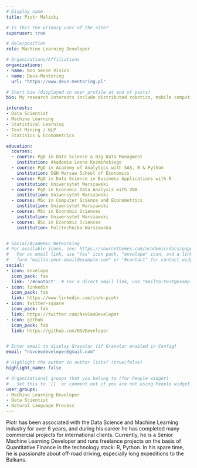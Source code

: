 ```yaml
---
# Display name
title: Piotr Malicki

# Is this the primary user of the site?
superuser: true

# Role/position
role: Machine Learning Developer

# Organizations/Affiliations
organizations:
- name: Non Sense Vision 
- name: Devs-Mentoring
  url: "https://www.devs-mentoring.pl"

# Short bio (displayed in user profile at end of posts)
bio: My research interests include distributed robotics, mobile computing and programmable matter.

interests:
- Data Scientist
- Machine Learning
- Statistical Learning
- Text Mining / NLP
- Statisics & Econometrics

education:
  courses:
  - course: PgD in Data Science & Big Data Managment 
    institution: Akademia Leona Koźmińskiego
  - course: PgD in Academy of Analytics with SAS, R & Python
    institution: SGH Warsaw School of Economics
  - course: PgD in Data Science in Business Applications with R
    institution: Uniwersytet Warszawski
  - course: PgD in Economic Data Analysis with VBA
    institution: Uniwersytet Warszawski
  - course: MSc in Computer Science and Econometrics
    institution: Uniwersytet Warszawski
  - course: MSc in Economic Sciences
    institution: Uniwersytet Warszawski
  - course: BSc in Economic Sciences
    institution: Politechnika Warszawska


# Social/Academic Networking
# For available icons, see: https://sourcethemes.com/academic/docs/page-builder/#icons
#   For an email link, use "fas" icon pack, "envelope" icon, and a link in the
#   form "mailto:your-email@example.com" or "#contact" for contact widget.
social:
- icon: envelope
  icon_pack: fas
  link: '/#contact'  # For a direct email link, use "mailto:test@example.org".
- icon: linkedin
  icon_pack: fab
  link: https://www.linkedin.com/in/m-piotr
- icon: twitter-square
  icon_pack: fab
  link: https://twitter.com/NsvCeoDeveloper
- icon: github
  icon_pack: fab
  link: https://github.com/NSVDeveloper


# Enter email to display Gravatar (if Gravatar enabled in Config)
email: "nsvceodeveloper@gmail.com"

# Highlight the author in author lists? (true/false)
highlight_name: false

# Organizational groups that you belong to (for People widget)
#   Set this to `[]` or comment out if you are not using People widget.
user_groups:
- Machine Learning Developer
- Data Scientist
- Natural Language Process
---
```


Piotr has been associated with the Data Science and Machine Learning industry for over 6 years, and during his career he has completed many commercial projects for international clients. Currently, he is a Senior Machine Learning Developer and runs freelance projects on the basis of Quantitative Finance in the technology stack: R, Python. In his spare time, he is passionate about off-road driving, especially long expeditions to the Balkans.
